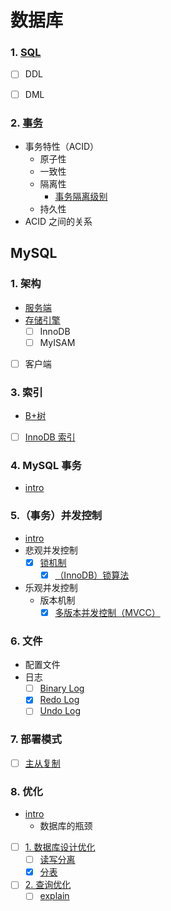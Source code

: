 # 数据库

### 1. [SQL](./docs/SQL/README.md)

- [ ] DDL
- [ ] DML


### 2. [事务](./docs/事务/README.md)

- 事务特性（ACID）
    - 原子性
    - 一致性
    - 隔离性
        - [事务隔离级别](./docs/事务/事务隔离级别.md)
    - 持久性
- ACID 之间的关系



## MySQL

### 1. 架构

- [服务端](/docs/MySQL/架构/服务端.md)
- [存储引擎](/docs/MySQL/架构/存储引擎.md)
    - [ ] InnoDB
    - [ ] MyISAM
- [ ] 客户端


### 3. 索引

- [B+树](/docs/MySQL/索引/B+树.md)
- [ ] [InnoDB 索引](/docs/MySQL/索引/InnoDB索引.md)


### 4. MySQL 事务

- [intro](/docs/MySQL/事务.md)


### 5.（事务）并发控制
- [intro](/docs/MySQL/并发控制/README.md)
- 悲观并发控制
    - [x] [锁机制](/docs/MySQL/并发控制/锁机制.md)
        - [x] [（InnoDB）锁算法](/docs/MySQL/并发控制/锁算法.md)
- 乐观并发控制
    - 版本机制
        - [x] [多版本并发控制（MVCC）](/docs/MySQL/并发控制/多版本并发控制.md)

### 6. 文件
- 配置文件
- 日志
    - [ ] [Binary Log](/docs/MySQL/文件/日志/binlog.md)
    - [x] [Redo Log](/docs/MySQL/文件/日志/RedoLog.md)
    - [ ] [Undo Log](/docs/MySQL/文件/日志/UndoLog.md)

### 7. 部署模式
- [ ] [主从复制](/docs/MySQL/主从复制.md)

### 8. 优化
- [intro](/docs/MySQL/优化/README.md)
    - 数据库的瓶颈
- [ ] [1. 数据库设计优化](/docs/MySQL/优化/数据库设计优化.md)
    - [ ] [读写分离](/docs/MySQL/优化/读写分离.md)
    - [x] [分表](/docs/MySQL/优化/分表.md)
- [ ] [2. 查询优化](/docs/MySQL/优化/查询优化.md)
    - [ ] [explain](/docs/MySQL/优化/explain.md)